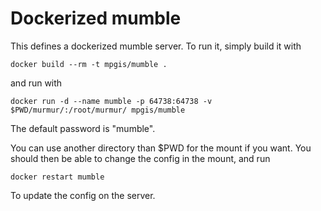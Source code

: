 # Dockerized mumble

This defines a dockerized mumble server. To run it, simply build it with
    
    docker build --rm -t mpgis/mumble .

and run with

    docker run -d --name mumble -p 64738:64738 -v $PWD/murmur/:/root/murmur/ mpgis/mumble

The default password is "mumble".

You can use another directory than $PWD for the mount if you want. You should then be able to change the config in the mount, and run

    docker restart mumble

To update the config on the server.
